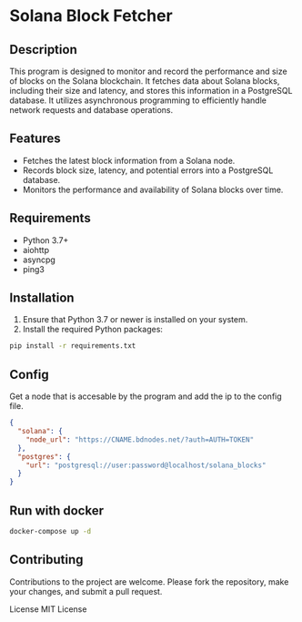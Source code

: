 # Solana Block Fetcher

## Description

This program is designed to monitor and record the performance and size of blocks on the Solana blockchain. It fetches data about Solana blocks, including their size and latency, and stores this information in a PostgreSQL database. It utilizes asynchronous programming to efficiently handle network requests and database operations.

## Features

- Fetches the latest block information from a Solana node.
- Records block size, latency, and potential errors into a PostgreSQL database.
- Monitors the performance and availability of Solana blocks over time.

## Requirements

- Python 3.7+
- aiohttp
- asyncpg
- ping3

## Installation

1. Ensure that Python 3.7 or newer is installed on your system.
2. Install the required Python packages:

```bash
pip install -r requirements.txt
```

## Config

Get a node that is accesable by the program and add the ip to the config file.

```json
{
  "solana": {
    "node_url": "https://CNAME.bdnodes.net/?auth=AUTH=TOKEN"
  },
  "postgres": {
    "url": "postgresql://user:password@localhost/solana_blocks"
  }
}
```

## Run with docker

```bash
docker-compose up -d
```

## Contributing

Contributions to the project are welcome. Please fork the repository, make your changes, and submit a pull request.

License
MIT License
